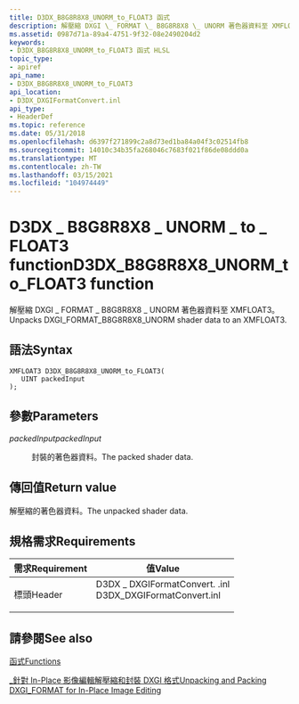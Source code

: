 ```yaml
---
title: D3DX_B8G8R8X8_UNORM_to_FLOAT3 函式
description: 解壓縮 DXGI \_ FORMAT \_ B8G8R8X8 \_ UNORM 著色器資料至 XMFLOAT3。
ms.assetid: 0987d71a-89a4-4751-9f32-08e2490204d2
keywords:
- D3DX_B8G8R8X8_UNORM_to_FLOAT3 函式 HLSL
topic_type:
- apiref
api_name:
- D3DX_B8G8R8X8_UNORM_to_FLOAT3
api_location:
- D3DX_DXGIFormatConvert.inl
api_type:
- HeaderDef
ms.topic: reference
ms.date: 05/31/2018
ms.openlocfilehash: d6397f271899c2a8d73ed1ba84a04f3c02514fb8
ms.sourcegitcommit: 14010c34b35fa268046c7683f021f86de08ddd0a
ms.translationtype: MT
ms.contentlocale: zh-TW
ms.lasthandoff: 03/15/2021
ms.locfileid: "104974449"
---
```

# <a name="d3dx_b8g8r8x8_unorm_to_float3-function"></a><span data-ttu-id="9cae1-104">D3DX \_ B8G8R8X8 \_ UNORM \_ to \_ FLOAT3 function</span><span class="sxs-lookup"><span data-stu-id="9cae1-104">D3DX\_B8G8R8X8\_UNORM\_to\_FLOAT3 function</span></span>

<span data-ttu-id="9cae1-105">解壓縮 DXGI \_ FORMAT \_ B8G8R8X8 \_ UNORM 著色器資料至 XMFLOAT3。</span><span class="sxs-lookup"><span data-stu-id="9cae1-105">Unpacks DXGI\_FORMAT\_B8G8R8X8\_UNORM shader data to an XMFLOAT3.</span></span>

## <a name="syntax"></a><span data-ttu-id="9cae1-106">語法</span><span class="sxs-lookup"><span data-stu-id="9cae1-106">Syntax</span></span>

``` syntax
XMFLOAT3 D3DX_B8G8R8X8_UNORM_to_FLOAT3(
   UINT packedInput
);
```

## <a name="parameters"></a><span data-ttu-id="9cae1-107">參數</span><span class="sxs-lookup"><span data-stu-id="9cae1-107">Parameters</span></span>

<dl> <dt>

<span data-ttu-id="9cae1-108">*packedInput*</span><span class="sxs-lookup"><span data-stu-id="9cae1-108">*packedInput*</span></span> 
</dt> <dd>

<span data-ttu-id="9cae1-109">封裝的著色器資料。</span><span class="sxs-lookup"><span data-stu-id="9cae1-109">The packed shader data.</span></span>

</dd> </dl>

## <a name="return-value"></a><span data-ttu-id="9cae1-110">傳回值</span><span class="sxs-lookup"><span data-stu-id="9cae1-110">Return value</span></span>

<span data-ttu-id="9cae1-111">解壓縮的著色器資料。</span><span class="sxs-lookup"><span data-stu-id="9cae1-111">The unpacked shader data.</span></span>

## <a name="requirements"></a><span data-ttu-id="9cae1-112">規格需求</span><span class="sxs-lookup"><span data-stu-id="9cae1-112">Requirements</span></span>



| <span data-ttu-id="9cae1-113">需求</span><span class="sxs-lookup"><span data-stu-id="9cae1-113">Requirement</span></span> | <span data-ttu-id="9cae1-114">值</span><span class="sxs-lookup"><span data-stu-id="9cae1-114">Value</span></span> |
|-------------------|--------------------------------------------------------------------------------------------------------|
| <span data-ttu-id="9cae1-115">標頭</span><span class="sxs-lookup"><span data-stu-id="9cae1-115">Header</span></span><br/> | <dl> <span data-ttu-id="9cae1-116"><dt>D3DX \_ DXGIFormatConvert. .inl</dt></span><span class="sxs-lookup"><span data-stu-id="9cae1-116"><dt>D3DX\_DXGIFormatConvert.inl</dt></span></span> </dl> |



## <a name="see-also"></a><span data-ttu-id="9cae1-117">請參閱</span><span class="sxs-lookup"><span data-stu-id="9cae1-117">See also</span></span>

<dl> <dt>

[<span data-ttu-id="9cae1-118">函式</span><span class="sxs-lookup"><span data-stu-id="9cae1-118">Functions</span></span>](format-conversion-functions.md)
</dt> <dt>

[<span data-ttu-id="9cae1-119">\_針對 In-Place 影像編輯解壓縮和封裝 DXGI 格式</span><span class="sxs-lookup"><span data-stu-id="9cae1-119">Unpacking and Packing DXGI\_FORMAT for In-Place Image Editing</span></span>](dx-graphics-hlsl-unpacking-packing-dxgi-format.md)
</dt> </dl>

 

 





